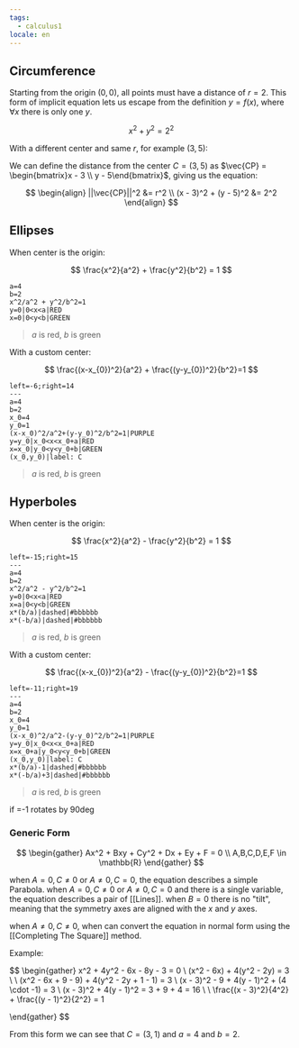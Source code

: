 ```yaml
---
tags:
  - calculus1
locale: en
---
```


## Circumference

Starting from the origin $(0, 0)$, all points must have a distance of $r=2$. This form of implicit equation lets us escape from the definition $y = f(x)$, where $\forall x$ there is only one $y$.

$$
x^2+y^2 = 2^2
$$

With a different center and same $r$, for example $(3, 5)$:

We can define the distance from the center $C = (3, 5)$ as $\vec{CP} = \begin{bmatrix}x - 3 \\ y - 5\end{bmatrix}$, giving us the equation:

$$
\begin{align}
||\vec{CP}||^2 &= r^2  \\
(x - 3)^2 + (y - 5)^2 &= 2^2
\end{align}
$$

## Ellipses

When center is the origin:

$$
\frac{x^2}{a^2} + \frac{y^2}{b^2} = 1
$$

```desmos-graph
a=4
b=2
x^2/a^2 + y^2/b^2=1
y=0|0<x<a|RED
x=0|0<y<b|GREEN

```

> $a$ is red, $b$ is green

With a custom center:

$$
\frac{(x-x_{0})^2}{a^2} + \frac{(y-y_{0})^2}{b^2}=1
$$

```desmos-graph
left=-6;right=14
---
a=4
b=2
x_0=4
y_0=1
(x-x_0)^2/a^2+(y-y_0)^2/b^2=1|PURPLE
y=y_0|x_0<x<x_0+a|RED
x=x_0|y_0<y<y_0+b|GREEN
(x_0,y_0)|label: C
```

> $a$ is red, $b$ is green

## Hyperboles

When center is the origin:

$$
\frac{x^2}{a^2} - \frac{y^2}{b^2} = 1
$$

```desmos-graph
left=-15;right=15
---
a=4
b=2
x^2/a^2 - y^2/b^2=1
y=0|0<x<a|RED
x=a|0<y<b|GREEN
x*(b/a)|dashed|#bbbbbb
x*(-b/a)|dashed|#bbbbbb
```

> $a$ is red, $b$ is green

With a custom center:

$$
\frac{(x-x_{0})^2}{a^2} - \frac{(y-y_{0})^2}{b^2}=1
$$

```desmos-graph
left=-11;right=19
---
a=4
b=2
x_0=4
y_0=1
(x-x_0)^2/a^2-(y-y_0)^2/b^2=1|PURPLE
y=y_0|x_0<x<x_0+a|RED
x=x_0+a|y_0<y<y_0+b|GREEN
(x_0,y_0)|label: C
x*(b/a)-1|dashed|#bbbbbb
x*(-b/a)+3|dashed|#bbbbbb
```

> $a$ is red, $b$ is green

if =-1 rotates by 90deg

### Generic Form

$$
\begin{gather}
Ax^2 + Bxy + Cy^2 + Dx + Ey + F = 0 \\
A,B,C,D,E,F \in \mathbb{R}
\end{gather}
$$

when $A=0,C\not=0$ or $A\not=0,C=0$, the equation describes a simple Parabola.
when $A=0,C\not=0$ or $A\not=0,C=0$ and there is a single variable, the equation describes a pair of [[Lines]].
when $B=0$ there is no "tilt", meaning that the symmetry axes are aligned with the $x$ and $y$ axes.

when $A\not=0,C\not=0$, when can convert the equation in normal form using the [[Completing The Square]] method.

Example:

$$
\begin{gather}
x^2 + 4y^2 - 6x - 8y - 3 = 0 \\
(x^2 - 6x) + 4(y^2 - 2y) = 3 \\
\\
(x^2 - 6x + 9 - 9) + 4(y^2 - 2y + 1 - 1) = 3 \\
(x - 3)^2 - 9 + 4(y - 1)^2 + (4 \cdot -1) = 3 \\
(x - 3)^2 + 4(y - 1)^2 = 3 + 9 + 4 = 16 \\
\\
\frac{(x - 3)^2}{4^2} + \frac{(y - 1)^2}{2^2} = 1

\end{gather}
$$

From this form we can see that $C = (3, 1)$ and $a = 4$ and $b = 2$.
